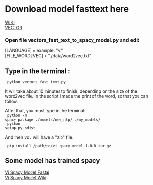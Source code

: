 # Download model fasttext here

[WIKI](https://fasttext.cc/docs/en/pretrained-vectors.html) <br>
[VECTOR](https://fasttext.cc/docs/en/crawl-vectors.html)
### Open file vectors_fast_text_to_spacy_model.py and edit
[LANGUAGE] = example: "vi" <br>
[FILE_WORD2VEC] = "./data/word2vec.txt"

## Type in the terminal :
<code> python vectors_fast_text.py </code>

It will take about 10 minutes to finish, depending on the size of the word2vec file. In the script I made the print of the word, so that you can follow.

After that, you must type in the terminal: <br>
<code> python -m spacy package ./models/new_nlp/ ./my_models/ </code><br>
<code> python setup.py sdist </code><br>

And then you will have a "zip" file.

<code> pip install /path/to/vi_spacy_model-1.0.0.tar.gz </code>

## Some model has trained spacy

[Vi Spacy Model Fastai](https://drive.google.com/file/d/1z99svOYplV0iP4IKZjxdg3tVP_TnHDc1/view?usp=sharing) <br>
[Vi Spacy Model Wiki](https://drive.google.com/file/d/1Dq9jbB1f9eYbJUnYl_Y4Xtc5448qu6df/view?usp=sharing) <br>
